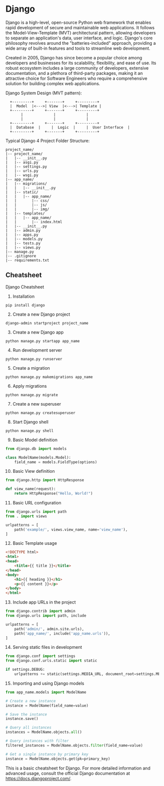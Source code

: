 # Django 

Django is a high-level, open-source Python web framework that enables rapid development of secure and maintainable web applications. It follows the Model-View-Template (MVT) architectural pattern, allowing developers to separate an application's data, user interface, and logic. Django's core philosophy revolves around the "batteries-included" approach, providing a wide array of built-in features and tools to streamline web development.

Created in 2005, Django has since become a popular choice among developers and businesses for its scalability, flexibility, and ease of use. Its robust ecosystem includes a large community of developers, extensive documentation, and a plethora of third-party packages, making it an attractive choice for Software Engineers who require a comprehensive solution for building complex web applications.




Django System Design (MVT pattern):

```
  +---------+     +-------+     +---------+
  |  Model  |<--->| View  |<--->| Template |
  +---------+     +-------+     +---------+
       |              |              |
       |              |              |
  +---------+     +-------+     +---------+
  |  Database  |     |  Logic  |     |  User Interface  |
  +---------+     +-------+     +---------+
```

Typical Django 4 Project Folder Structure:

```
project_name/
|-- project_name/
|   |-- __init__.py
|   |-- asgi.py
|   |-- settings.py
|   |-- urls.py
|   |-- wsgi.py
|-- app_name/
|   |-- migrations/
|   |   |-- __init__.py
|   |-- static/
|   |   |-- app_name/
|   |       |-- css/
|   |       |-- js/
|   |       |-- img/
|   |-- templates/
|   |   |-- app_name/
|   |       |-- index.html
|   |-- __init__.py
|   |-- admin.py
|   |-- apps.py
|   |-- models.py
|   |-- tests.py
|   |-- views.py
|-- manage.py
|-- .gitignore
|-- requirements.txt
```


## Cheatsheet

Django Cheatsheet

1. Installation
```
pip install django
```

2. Create a new Django project
```
django-admin startproject project_name
```

3. Create a new Django app
```
python manage.py startapp app_name
```

4. Run development server
```
python manage.py runserver
```

5. Create a migration
```
python manage.py makemigrations app_name
```

6. Apply migrations
```
python manage.py migrate
```

7. Create a new superuser
```
python manage.py createsuperuser
```

8. Start Django shell
```
python manage.py shell
```

9. Basic Model definition
```python
from django.db import models

class ModelName(models.Model):
    field_name = models.FieldType(options)
```

10. Basic View definition
```python
from django.http import HttpResponse

def view_name(request):
    return HttpResponse("Hello, World!")
```

11. Basic URL configuration
```python
from django.urls import path
from . import views

urlpatterns = [
    path('example/', views.view_name, name='view_name'),
]
```

12. Basic Template usage
```html
<!DOCTYPE html>
<html>
<head>
    <title>{{ title }}</title>
</head>
<body>
    <h1>{{ heading }}</h1>
    <p>{{ content }}</p>
</body>
</html>
```

13. Include app URLs in the project
```python
from django.contrib import admin
from django.urls import path, include

urlpatterns = [
    path('admin/', admin.site.urls),
    path('app_name/', include('app_name.urls')),
]
```

14. Serving static files in development
```python
from django.conf import settings
from django.conf.urls.static import static

if settings.DEBUG:
    urlpatterns += static(settings.MEDIA_URL, document_root=settings.MEDIA_ROOT)
```

15. Importing and using Django models
```python
from app_name.models import ModelName

# Create a new instance
instance = ModelName(field_name=value)

# Save the instance
instance.save()

# Query all instances
instances = ModelName.objects.all()

# Query instances with filter
filtered_instances = ModelName.objects.filter(field_name=value)

# Get a single instance by primary key
instance = ModelName.objects.get(pk=primary_key)
```

This is a basic cheatsheet for Django. For more detailed information and advanced usage, consult the official Django documentation at https://docs.djangoproject.com/.
